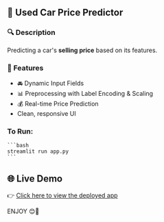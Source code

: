 ## 🚗 Used Car Price Predictor

### 🔍 Description
Predicting a car's **selling price** based on its features.

### 🧠 Features
- 🚘 Dynamic Input Fields
- 📊 Preprocessing with Label Encoding & Scaling
- 💰 Real-time Price Prediction
- Clean, responsive UI

### To Run:
    ```bash
    streamlit run app.py
    ```
## 🌐 Live Demo

👉 [Click here to view the deployed app]()

ENJOY 😊🎉